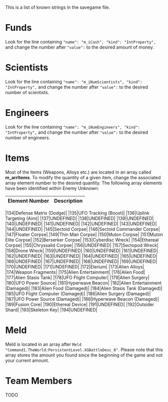 This is a list of known strings in the savegame file.

# Funds

Look for the line containing `"name": "m_iCash", "kind": "IntProperty",` and change the number after `"value":` to the desired amount of money.

# Scientists

Look for the line containing `"name": "m_iNumScientists", "kind": "IntProperty",` and change the number after `"value":` to the desired number of scientists.

# Engineers

Look for the line containing `"name": "m_iNumEngineers", "kind": "IntProperty",` and change the number after `"value":` to the desired number of engineers.

# Items

Most of the items (Weapons, Alloys etc.) are located in an array called **m_arrItems**. To modify the quantity of a given item, change the associated array element number to the desired quantity. The following array elements have been identified within Enemy Unknown:

|Element Number|Description|
|----|----|

|134|Defense Matrix (Dodge)|
|135|UFO Tracking (Boost)|
|136|Uplink Targeting (Aim)|
|137|UNDEFINED|
|138|UNDEFINED|
|139|UNDEFINED|
|140|UNDEFINED|
|141|UNDEFINED|
|142|UNDEFINED|
|143|UNDEFINED|
|144|UNDEFINED|
|145|Sectoid Corpse|
|146|Sectoid Commander Corpse|
|147|Floater Corpse|
|149|Thin Man Corpse|
|150|Muton Corpse|
|151|Muton Elite Corpse|
|152|Berserker Corpse|
|153|Cyberdisc Wreck|
|154|Ethereal Corpse|
|155|Chryssalid Corpse|
|156|UNDEFINED|
|157|Sectopod Wreck|
|158|Drone Wreck|
|159|UNDEFINED|
|160|UNDEFINED|
|161|UNDEFINED|
|162|UNDEFINED|
|163|UNDEFINED|
|164|UNDEFINED|
|165|UNDEFINED|
|166|UNDEFINED|
|167|UNDEFINED|
|168|UNDEFINED|
|169|UNDEFINED|
|170|UNDEFINED|
|171|UNDEFINED|
|172|Elerium|
|173|Alien Alloys|
|174|Weapon Fragments|
|175|Alien Entertainment|
|176|Alien Food|
|177|Alien Stasis Tank|
|178|UFO Flight Computer|
|179|Alien Surgery|
|180|UFO Power Source|
|181|Hyperwave Beacon|
|182|Alien Entertainment (Damaged)|
|183|Alien Food (Damaged)|
|184|Alien Stasis Tank (Damaged)|
|185|UFO Flight Computer (Damaged)|
|186|Alien Surgery (Damaged)|
|187|UFO Power Source (Damaged)|
|188|Hyperwave Beacon (Damaged)|
|189|Fusion Core|
|190|Ethereal Device|
|191|UNDEFINED|
|192|Outsider Shard|
|193|Skeleton Key|
|194|UNDEFINED|

# Meld 

Meld is located in an array after `Meld "Command1.TheWorld:PersistentLevel.XGBattleDesc_0"`. 
Please note that this array stores the amount you found since the beginning of the game and not your current amount. 

# Team Members

TODO